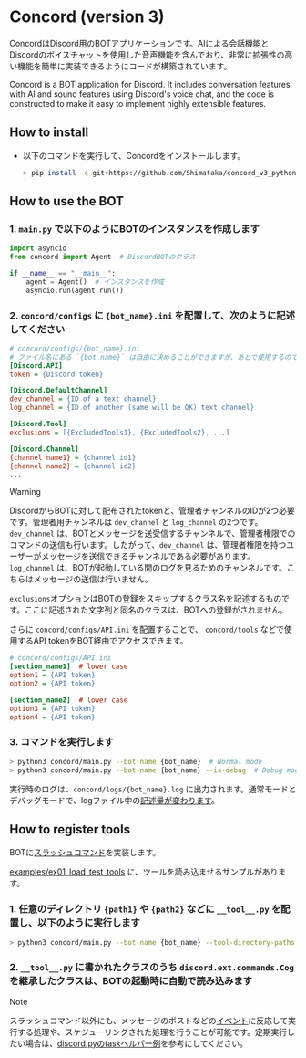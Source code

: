 # Concord (version 3)

ConcordはDiscord用のBOTアプリケーションです。AIによる会話機能とDiscordのボイスチャットを使用した音声機能を含んでおり、非常に拡張性の高い機能を簡単に実装できるようにコードが構築されています。

Concord is a BOT application for Discord. It includes conversation features with AI and sound features using Discord's voice chat, and the code is constructed to make it easy to implement highly extensible features.

## How to install

- 以下のコマンドを実行して、Concordをインストールします。

    ```bash
    > pip install -e git+https://github.com/Shimataka/concord_v3_python.git
    ```

## How to use the BOT

### 1. `main.py` で以下のようにBOTのインスタンスを作成します

```python
import asyncio
from concord import Agent  # DiscordBOTのクラス

if __name__ == "__main__":
    agent = Agent()  # インスタンスを作成
    asyncio.run(agent.run())
```

### 2. `concord/configs` に `{bot_name}.ini` を配置して、次のように記述してください

```ini
# concord/configs/{bot_name}.ini
# ファイル名にある `{bot_name}` は自由に決めることができますが、あとで使用するので覚えておいてください。
[Discord.API]
token = {Discord token}

[Discord.DefaultChannel]
dev_channel = {ID of a text channel}
log_channel = {ID of another (same will be OK) text channel}

[Discord.Tool]
exclusions = [{ExcludedTools1}, {ExcludedTools2}, ...]

[Discord.Channel]
{channel name1} = {channel id1}
{channel name2} = {channel id2}
...
```

> [!WARNING]
> DiscordからBOTに対して配布されたtokenと、管理者チャンネルのIDが2つ必要です。管理者用チャンネルは `dev_channel` と `log_channel` の2つです。`dev_channel` は、BOTとメッセージを送受信するチャンネルで、管理者権限でのコマンドの送信も行います。したがって、`dev_channel` は、管理者権限を持つユーザーがメッセージを送信できるチャンネルである必要があります。`log_channel` は、BOTが起動している間のログを見るためのチャンネルです。こちらはメッセージの送信は行いません。

`exclusions`オプションはBOTの登録をスキップするクラス名を記述するものです。ここに記述された文字列と同名のクラスは、BOTへの登録がされません。

さらに `concord/configs/API.ini` を配置することで、 `concord/tools` などで使用するAPI tokenをBOT経由でアクセスできます。

```ini
# concord/configs/API.ini
[section_name1]  # lower case
option1 = {API token}
option2 = {API token}

[section_name2]  # lower case
option3 = {API token}
option4 = {API token}
```

### 3. コマンドを実行します

```bash
> python3 concord/main.py --bot-name {bot_name}  # Normal mode
> python3 concord/main.py --bot-name {bot_name} --is-debug  # Debug mode
```

実行時のログは、`concord/logs/{bot_name}.log` に出力されます。通常モードとデバッグモードで、logファイル中の[記述量が変わります](https://discordpy.readthedocs.io/ja/latest/api.html#discord.utils.setup_logging)。

## How to register tools

BOTに[スラッシュコマンド](https://discordpy.readthedocs.io/ja/latest/ext/commands/commands.html)を実装します。

[examples/ex01_load_test_tools](examples/ex01_load_test_tools) に、ツールを読み込ませるサンプルがあります。

### 1. 任意のディレクトリ `{path1}` や `{path2}` などに `__tool__.py` を配置し、以下のように実行します

```bash
> python3 concord/main.py --bot-name {bot_name} --tool-directory-paths {path1} {path2} ...
```

### 2. `__tool__.py` に書かれたクラスのうち `discord.ext.commands.Cog` を継承したクラスは、BOTの起動時に自動で読み込みます

> [!NOTE]
> スラッシュコマンド以外にも、メッセージのポストなどの[イベント](https://discordpy.readthedocs.io/ja/latest/api.html#event-reference)に反応して実行する処理や、スケジューリングされた処理を行うことが可能です。定期実行したい場合は、[discord.pyのtaskヘルパー例](https://discordpy.readthedocs.io/ja/latest/ext/tasks/index.html)を参考にしてください。
